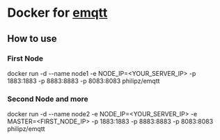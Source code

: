 # Docker for [emqtt](http://emqtt.io/)
## How to use
### First Node
docker run -d --name node1 -e NODE_IP=<YOUR_SERVER_IP> -p 1883:1883 -p 8883:8883 -p 8083:8083 philipz/emqtt
### Second Node and more
docker run -d --name node2 -e NODE_IP=<YOUR_SERVER_IP> -e MASTER=<FIRST_NODE_IP> -p 1883:1883 -p 8883:8883 -p 8083:8083 philipz/emqtt
